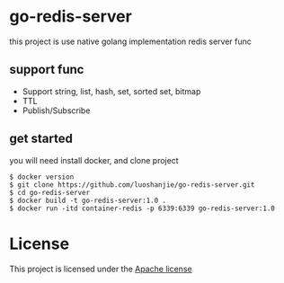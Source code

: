 # go-redis-server
this project is use native golang implementation redis server func

## support func
- Support string, list, hash, set, sorted set, bitmap
- TTL
- Publish/Subscribe

## get started
you will need install docker, and clone project
```shell
$ docker version
$ git clone https://github.com/luoshanjie/go-redis-server.git
$ cd go-redis-server
$ docker build -t go-redis-server:1.0 .
$ docker run -itd container-redis -p 6339:6339 go-redis-server:1.0
```


# License
This project is licensed under the [Apache license](https://github.com/luoshanjie/go-redis-server/blob/master/LICENSE)
